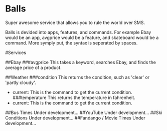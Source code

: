 Balls
=====

Super awesome service that allows you to rule the world over SMS.

Balls is devided into apps, features, and commands. For example Ebay would be an app, avgprice would be a feature, and skateboard would be a command.
More symply put, the syntax is 
    <app> <feature> <command>
seperated by spaces.

#Services

##Ebay
###avgprice
This takes a keyword, searches Ebay, and finds the average price of a product.

##Weather
###condition
This returns the condition, such as 'clear' or 'partly cloudy'.
* current: This is the command to get the current condition.
###temperature
This returns the temperature in fahrenheit.
* current: This is the command to get the current condition.

##Bus Times
Under development...
##YouTube
Under development...
##Ski Conditions
Under development...
##Fandango / Movie Times
Under development...